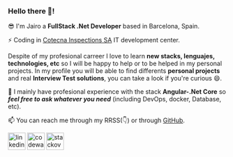 ### Hello there 👋!

😎 I'm Jairo a **FullStack .Net Developer** based in Barcelona, Spain. 

⚡ Coding in [Cotecna Inspections SA](https://www.cotecna.com) IT development center.

Despite of my profesional carreer I love to learn **new stacks, lenguajes, technologies, etc** so I will be happy to help or to be helped in my personal projects.
In my profile you will be able to find differents **personal projects** and real **Interview Test solutions**, you can take a look if you're curious 😄.


💬 I mainly have profesional experience with the stack **Angular-.Net Core** so **_feel free to ask whatever you need_** (including DevOps, docker, Database, etc).

📫 You can reach me through my RRSS(👇) or through [GitHub](https://github.com/Arthus15).

[<img src='https://cdn.jsdelivr.net/npm/simple-icons@3.0.1/icons/linkedin.svg' alt='linkedin' height='40'>](https://www.linkedin.com/in/jairo-blanco-aldao-02696a121/)  [<img src='https://cdn.jsdelivr.net/npm/simple-icons@3.0.1/icons/codewars.svg' alt='codewars' height='40'>](https://www.codewars.com/users/Arthus15)  [<img src='https://cdn.jsdelivr.net/npm/simple-icons@3.0.1/icons/stackoverflow.svg' alt='stackoverflow' height='40'>](https://stackoverflow.com/users/8490882/jairo-blanco-aldao?tab=profile)
